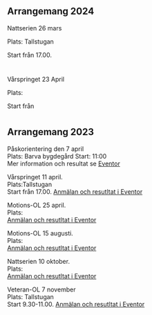 ## Arrangemang 2024

Nattserien 26 mars

Plats: Tallstugan 

Start från 17.00.
#
Vårspringet 23 April

Plats:

Start från 
#
## Arrangemang 2023

Påskorientering den 7 april  
Plats: Barva bygdegård
Start: 11:00  
Mer information och resultat se [Eventor](https://eventor.orientering.se/Events/Show/40272)
  
    
Vårspringet 11 april.   
Plats:Tallstugan  
Start från 17.00.  [Anmälan och resutltat i Eventor](https://eventor.orientering.se/Events/Show/44946)


Motions-OL 25 april.  
Plats:  
[Anmälan och resutltat i Eventor](https://eventor.orientering.se/Events/Show/45005)


Motions-OL 15 augusti.  
Plats:  
[Anmälan och resutltat i Eventor](https://eventor.orientering.se/Events/Show/45927)


Nattserien 10 oktober.  
Plats:  
[Anmälan och resutltat i Eventor](https://eventor.orientering.se/Events/Show/47315)


Veteran-OL 7 november  
Plats:  Tallstugan  
 Start 9.30-11.00. 
 [Anmälan och resutltat i Eventor](https://eventor.orientering.se/Events/Show/47317)

